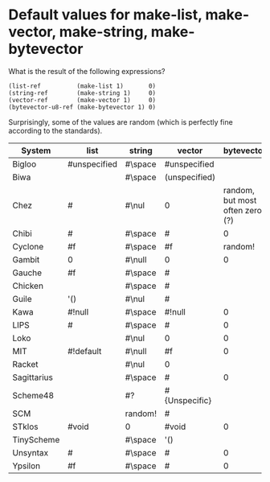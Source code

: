 # Default values for make-list, make-vector, make-string, make-bytevector

What is the result of the following expressions?

```
(list-ref          (make-list 1)       0)
(string-ref        (make-string 1)     0)
(vector-ref        (make-vector 1)     0)
(bytevector-u8-ref (make-bytevector 1) 0)
```

Surprisingly, some of the values are random (which is perfectly fine
according to the standards).

| System      | list         | string  | vector         | bytevector                      |
|-------------|--------------|---------|----------------|---------------------------------|
| Bigloo      | #unspecified | #\space | #unspecified   |                                 |
| Biwa        |              | #\space | (unspecified)  |                                 |
| Chez        | #<void>      | #\nul   | 0              | random, but most often zero (?) |
| Chibi       | #<undef>     | #\space | #<undef>       | 0                               |
| Cyclone     | #f           | #\space | #f             | random!                         |
| Gambit      | 0            | #\null  | 0              | 0                               |
| Gauche      | #f           | #\space | #<undef>       |                                 |
| Chicken     |              | #\space | #<unspecified> |                                 |
| Guile       | '()          | #\nul   | #<unspecified> |                                 |
| Kawa        | #!null       | #\space | #!null         | 0                               |
| LIPS        | #<undefined> | #\space | #<undefined>   | 0                               |
| Loko        |              | #\nul   | 0              | 0                               |
| MIT         | #!default    | #\null  | #f             | 0                               |
| Racket      |              | #\nul   | 0              |                                 |
| Sagittarius |              | #\space | #<unspecified> | 0                               |
| Scheme48    |              | #\?     | #{Unspecific}  |                                 |
| SCM         |              | random! | #<unspecified> |                                 |
| STklos      | #void        | 0       | #void          | 0                               |
| TinyScheme  |              | #\space | '()            |                                 |
| Unsyntax    | #<undef>     | #\space | #<undef>       | 0                               |
| Ypsilon     | #f           | #\space | #<unspecified> | 0                               |

